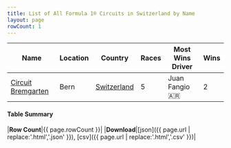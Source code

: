```yaml
---
title: List of All Formula 1® Circuits in Switzerland by Name
layout: page
rowCount: 1
---
```


| Name | Location | Country | Races | Most Wins Driver | Wins |
|--|--|--|--|--|--|
| [Circuit Bremgarten](/f1/circuits/bremgarten) | Bern | [Switzerland](/f1/countries/switzerland) | 5 | Juan Fangio 🇦🇷 | 2 |

#### Table Summary

|**Row Count**|{{ page.rowCount }}|
|**Download**|[json]({{ page.url | replace:'.html','.json' }}), [csv]({{ page.url | replace:'.html','.csv' }})|
